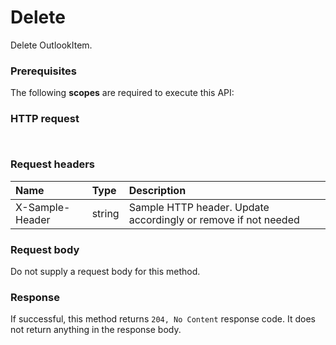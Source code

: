 # Delete

Delete OutlookItem.
### Prerequisites
The following **scopes** are required to execute this API: 
### HTTP request
<!-- { "blockType": "ignored" } -->
```http


```
### Request headers
| Name       | Type | Description|
|:---------------|:--------|:----------|
| X-Sample-Header  | string  | Sample HTTP header. Update accordingly or remove if not needed|

### Request body
Do not supply a request body for this method.


### Response
If successful, this method returns `204, No Content` response code. It does not return anything in the response body.


<!-- uuid: f8e5c493-4866-45c2-aa98-53edce41ae89
2015-10-19 08:55:36 UTC -->
<!-- {
  "type": "#page.annotation",
  "description": "Delete",
  "keywords": "",
  "section": "documentation",
  "tocPath": ""
}-->